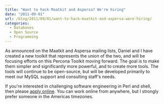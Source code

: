 ```yaml
---
title: "Want to hack Maatkit and Aspersa? We're hiring"
date: "2011-09-01"
url: /blog/2011/09/01/want-to-hack-maatkit-and-aspersa-were-hiring/
categories:
  - Databases
  - Open Source
  - Programming
---
```

As announced on the Maatkit and Aspersa mailing lists, Daniel and I have created a new toolkit that represents the union of the two, and will be focusing efforts on this Percona Toolkit moving forward. The goal is to make them simpler and significantly more powerful, and to create more tools. The tools will continue to be open-source, but will be developed primarily to meet our MySQL support and consulting staff's needs.

If you're interested in challenging software engineering in Perl and shell, then please [apply online](http://www.percona.com/about-us/career/perl-and-shell-developer/). You can work online from anywhere, but I strongly prefer someone in the Americas timezones.



